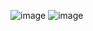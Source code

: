 ![image](https://github.com/user-attachments/assets/f489acd8-6e42-47df-9e4c-5e4979b8d589)
![image](https://github.com/user-attachments/assets/c9137692-c8b8-4868-91e5-ab5cf7c53924)
